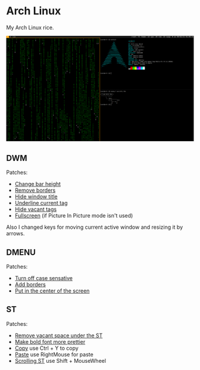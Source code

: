 # Arch Linux
My Arch Linux rice.

![Arch Linux](https://github.com/Valetron/Arch-Linux/blob/main/image.png)
## DWM
Patches:
- [Change bar height](https://dwm.suckless.org/patches/bar_height/)
- [Remove borders](https://dwm.suckless.org/patches/singularborders/)
- [Hide window title](https://dwm.suckless.org/patches/notitle/)
- [Underline current tag](https://dwm.suckless.org/patches/underlinetags/)
- [Hide vacant tags](https://dwm.suckless.org/patches/hide_vacant_tags/)
- [Fullscreen](https://dwm.suckless.org/patches/fakefullscreen/) (if Picture In Picture mode isn't used)

Also I changed keys for moving current active window and resizing it by arrows.
## DMENU
Patches:
- [Turn off case sensative](https://tools.suckless.org/dmenu/patches/case-insensitive/)
- [Add borders](https://tools.suckless.org/dmenu/patches/border/)
- [Put in the center of the screen](https://tools.suckless.org/dmenu/patches/center/)
## ST
Patches:
- [Remove vacant space under the ST](https://st.suckless.org/patches/anysize/)  
- [Make bold font more prettier](https://st.suckless.org/patches/bold-is-not-bright/)
- [Copy](https://st.suckless.org/patches/clipboard/) use Ctrl + Y to copy
- [Paste](https://st.suckless.org/patches/rightclickpaste/) use RightMouse for paste
- [Scrolling ST](https://st.suckless.org/patches/scrollback/) use Shift + MouseWheel
